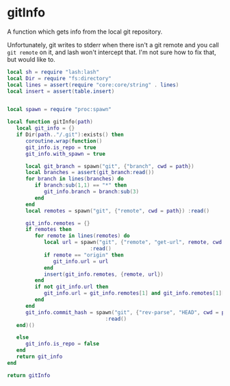 # gitInfo


  A function which gets info from the local git repository\.

Unfortunately, git writes to stderr when there isn't a git remote and you call
`git remote` on it, and lash won't intercept that\.  I'm not sure how to fix
that, but would like to\.

```lua
local sh = require "lash:lash"
local Dir = require "fs:directory"
local lines = assert(require "core:core/string" . lines)
local insert = assert(table.insert)


local spawn = require "proc:spawn"

local function gitInfo(path)
   local git_info = {}
   if Dir(path.."/.git"):exists() then
      coroutine.wrap(function()
      git_info.is_repo = true
      git_info.with_spawn = true

      local git_branch = spawn("git", {"branch", cwd = path})
      local branches = assert(git_branch:read())
      for branch in lines(branches) do
         if branch:sub(1,1) == "*" then
            git_info.branch = branch:sub(3)
         end
      end
      local remotes = spawn("git", {"remote", cwd = path}) :read()

      git_info.remotes = {}
      if remotes then
         for remote in lines(remotes) do
            local url = spawn("git", {"remote", "get-url", remote, cwd = path})
                           :read()
            if remote == "origin" then
               git_info.url = url
            end
            insert(git_info.remotes, {remote, url})
         end
         if not git_info.url then
            git_info.url = git_info.remotes[1] and git_info.remotes[1][2]
         end
      end
      git_info.commit_hash = spawn("git", {"rev-parse", "HEAD", cwd = path})
                                :read()
   end)()

   else
      git_info.is_repo = false
   end
   return git_info
end

return gitInfo
```

